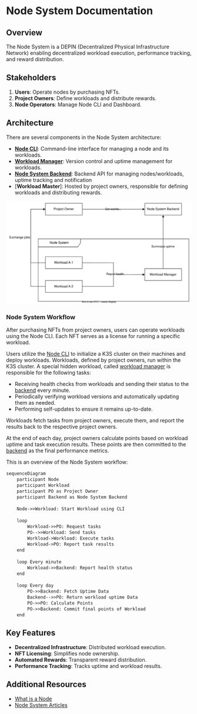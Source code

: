 # Node System Documentation

## Overview

The Node System is a DEPIN (Decentralized Physical Infrastructure Network) enabling decentralized workload execution, performance tracking, and reward distribution.


## Stakeholders

1. **Users**: Operate nodes by purchasing NFTs.
2. **Project Owners**: Define workloads and distribute rewards.
3. **Node Operators**: Manage Node CLI and Dashboard.

## Architecture

There are several components in the Node System architecture:

- [**Node CLI**](NodeCLI/index.md): Command-line interface for managing a node and its workloads.
- [**Workload Manager**](WorkloadManager/index.md): Version control and uptime management for workloads.
- [**Node System Backend**](backend/index.md): Backend API for managing nodes/workloads, uptime tracking and notification
- [**Workload Master**]: Hosted by project owners, responsible for defining workloads and distributing rewards.

![Node System Architecture](assets/NodeSystemArch.svg)

### Node System Workflow

After purchasing NFTs from project owners, users can operate workloads using the Node CLI. Each NFT serves as a license for running a specific workload.

Users utilize the [Node CLI](NodeCLI/index.md) to initialize a K3S cluster on their machines and deploy workloads. Workloads, defined by project owners, run within the K3S cluster. A special hidden workload, called [workload manager](WorkloadManager/index.md) is responsible for the following tasks:

- Receiving health checks from workloads and sending their status to the [backend](backend/index.md) every minute.
- Periodically verifying workload versions and automatically updating them as needed.
- Performing self-updates to ensure it remains up-to-date.

Workloads fetch tasks from project owners, execute them, and report the results back to the respective project owners. 

At the end of each day, project owners calculate points based on workload uptime and task execution results. These points are then committed to the [backend](backend/index.md) as the final performance metrics.

This is an overview of the Node System workflow:

```mermaid
sequenceDiagram
    participant Node
    participant Workload
    participant PO as Project Owner
    participant Backend as Node System Backend

    Node->>Workload: Start Workload using CLI

    loop
        Workload->>PO: Request tasks
        PO-->>Workload: Send tasks
        Workload->Workload: Execute tasks
        Workload->PO: Report task results
    end
    
    loop Every minute
        Workload->>Backend: Report health status
    end

    loop Every day
        PO->>Backend: Fetch Uptime Data
        Backend-->>PO: Return workload uptime Data
        PO->>PO: Calculate Points
        PO->>Backend: Commit final points of Workload
    end
```

## Key Features

- **Decentralized Infrastructure**: Distributed workload execution.
- **NFT Licensing**: Simplifies node ownership.
- **Automated Rewards**: Transparent reward distribution.
- **Performance Tracking**: Tracks uptime and workload results.

## Additional Resources

- [What is a Node](https://support.lfg.inc/hc/en-us/articles/26584598844955-What-is-a-Node)
- [Node System Articles](https://support.lfg.inc/hc/en-us/sections/26307301761691-General)